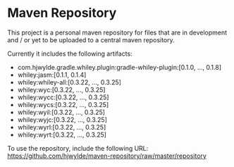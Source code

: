 # Maven Repository

This project is a personal maven repository for files that are in development and / or yet to be uploaded to a central maven repository.

Currently it includes the following artifacts:
* com.hjwylde.gradle.whiley.plugin:gradle-whiley-plugin:[0.1.0, ..., 0.1.8]
* whiley:jasm:[0.1.1, 0.1.4]
* whiley:whiley-all:[0.3.22, ..., 0.3.25]
* whiley:wyc:[0.3.22, ..., 0.3.25]
* whiley:wycc:[0.3.22, ..., 0.3.25]
* whiley:wycs:[0.3.22, ..., 0.3.25]
* whiley:wyil:[0.3.22, ..., 0.3.25]
* whiley:wyjc:[0.3.22, ..., 0.3.25]
* whiley:wyrl:[0.3.22, ..., 0.3.25]
* whiley:wyrt:[0.3.22, ..., 0.3.25]

To use the repository, include the following URL: https://github.com/hjwylde/maven-repository/raw/master/repository
